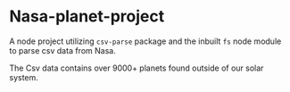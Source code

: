 # Nasa-planet-project

A node project utilizing `csv-parse` package and the inbuilt `fs` node module to parse
csv data from Nasa. 

The Csv data contains over 9000+ planets found outside of our solar system.
